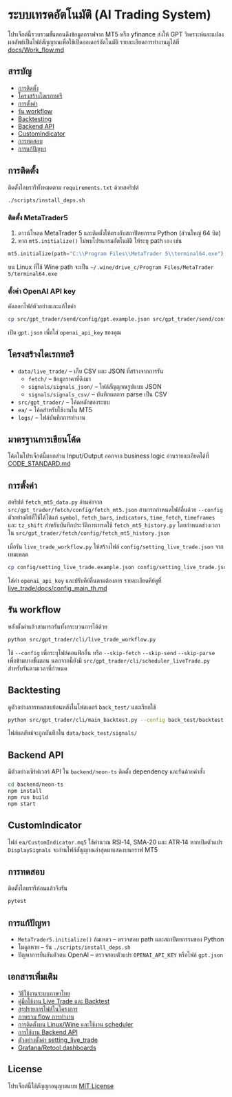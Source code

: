 # ระบบเทรดอัตโนมัติ (AI Trading System)

โปรเจ็กต์นี้รวบรวมขั้นตอนดึงข้อมูลกราฟจาก MT5 หรือ yfinance ส่งให้ GPT วิเคราะห์และแปลงผลลัพธ์เป็นไฟล์สัญญาณเพื่อใช้เปิดออเดอร์อัตโนมัติ รายละเอียดการทำงานดูได้ที่ [docs/Work_flow.md](docs/Work_flow.md)

## สารบัญ

- [การติดตั้ง](#การติดตั้ง)
- [โครงสร้างไดเรกทอรี](#โครงสร้างไดเรกทอรี)
- [การตั้งค่า](#การตั้งค่า)
- [รัน workflow](#รัน-workflow)
- [Backtesting](#backtesting)
- [Backend API](#backend-api)
- [CustomIndicator](#customindicator)
- [การทดสอบ](#การทดสอบ)
- [การแก้ปัญหา](#การแก้ปัญหา)

## การติดตั้ง

ติดตั้งไลบรารีทั้งหมดตาม `requirements.txt` ด้วยสคริปต์

```bash
./scripts/install_deps.sh
```

### ติดตั้ง MetaTrader5

1. ดาวน์โหลด MetaTrader 5 และติดตั้งให้ตรงกับสถาปัตยกรรม Python (ส่วนใหญ่ 64 บิต)
2. หาก `mt5.initialize()` ไม่พบโปรแกรมอัตโนมัติ ให้ระบุ path เอง เช่น

```python
mt5.initialize(path="C:\\Program Files\\MetaTrader 5\\terminal64.exe")
```

บน Linux ที่ใช้ Wine path จะเป็น `~/.wine/drive_c/Program Files/MetaTrader 5/terminal64.exe`

### ตั้งค่า OpenAI API key

คัดลอกไฟล์ตัวอย่างและแก้ไขค่า

```bash
cp src/gpt_trader/send/config/gpt.example.json src/gpt_trader/send/config/gpt.json
```

เปิด `gpt.json` เพื่อใส่ `openai_api_key` ของคุณ

## โครงสร้างไดเรกทอรี

- `data/live_trade/` – เก็บ CSV และ JSON ที่สร้างจากการรัน
  - `fetch/` – ข้อมูลราคาที่ดึงมา
  - `signals/signals_json/` – ไฟล์สัญญาณรูปแบบ JSON
  - `signals/signals_csv/` – บันทึกผลการ parse เป็น CSV
- `src/gpt_trader/` – โค้ดหลักของระบบ
- `ea/` – โค้ดสำหรับใช้งานใน MT5
- `logs/` – ไฟล์บันทึกการทำงาน

## มาตรฐานการเขียนโค้ด

โค้ดในโปรเจ็กต์นี้แยกส่วน Input/Output ออกจาก business logic อ่านรายละเอียดได้ที่ [CODE_STANDARD.md](CODE_STANDARD.md)

## การตั้งค่า

สคริปต์ `fetch_mt5_data.py` อ่านค่าจาก `src/gpt_trader/fetch/config/fetch_mt5.json` สามารถกำหนดไฟล์อื่นด้วย `--config`
ตัวอย่างคีย์ที่ใช้ได้ได้แก่ `symbol`, `fetch_bars`, `indicators`, `time_fetch`, `timeframes` และ `tz_shift`
สำหรับบันทึกประวัติการเทรดใช้ `fetch_mt5_history.py` โดยกำหนดช่วงเวลาใน `src/gpt_trader/fetch/config/fetch_mt5_history.json`

เมื่อรัน `live_trade_workflow.py` ให้สร้างไฟล์ `config/setting_live_trade.json` จากเทมเพลต

```bash
cp config/setting_live_trade.example.json config/setting_live_trade.json
```

ใส่ค่า `openai_api_key` และปรับคีย์อื่นตามต้องการ รายละเอียดคีย์ดูที่ [live_trade/docs/config_main_th.md](live_trade/docs/config_main_th.md)

## รัน workflow

หลังตั้งค่าแล้วสามารถรันทั้งกระบวนการได้ด้วย

```bash
python src/gpt_trader/cli/live_trade_workflow.py
```

ใช้ `--config` เพื่อระบุไฟล์คอนฟิกอื่น หรือ `--skip-fetch` `--skip-send` `--skip-parse` เพื่อข้ามบางขั้นตอน นอกจากนี้ยังมี `src/gpt_trader/cli/scheduler_liveTrade.py` สำหรับรันตามเวลาที่กำหนด

## Backtesting

ดูตัวอย่างการทดสอบย้อนหลังในโฟลเดอร์ `back_test/` และเรียกใช้

```bash
python src/gpt_trader/cli/main_backtest.py --config back_test/backtest.json
```

ไฟล์ผลลัพธ์จะถูกบันทึกใน `data/back_test/signals/`

## Backend API

มีตัวอย่างเซิร์ฟเวอร์ API ใน `backend/neon-ts` ติดตั้ง dependency และรันด้วยคำสั่ง

```bash
cd backend/neon-ts
npm install
npm run build
npm start
```

## CustomIndicator

ไฟล์ `ea/CustomIndicator.mq5` ใช้คำนวณ RSI‑14, SMA‑20 และ ATR‑14 หากเปิดตัวแปร `DisplaySignals` จะอ่านไฟล์สัญญาณล่าสุดมาแสดงบนกราฟ MT5

## การทดสอบ

ติดตั้งไลบรารีก่อนแล้วจึงรัน

```bash
pytest
```

## การแก้ปัญหา

- `MetaTrader5.initialize()` ล้มเหลว – ตรวจสอบ path และสถาปัตยกรรมของ Python
- โมดูลหาย – รัน `./scripts/install_deps.sh`
- ปัญหาการยืนยันตัวตน OpenAI – ตรวจสอบตัวแปร `OPENAI_API_KEY` หรือไฟล์ `gpt.json`

## เอกสารเพิ่มเติม

- [วิธีใช้งานระบบภาษาไทย](live_trade/docs/usage_th.md)
- [คู่มือใช้งาน Live Trade และ Backtest](docs/usage_overall_th.md)
- [สรุปรายการไฟล์ในโครงการ](docs/files_overview_th.md)
- [ภาพรวม flow การทำงาน](docs/flow_overview_th.md)
- [การติดตั้งบน Linux/Wine และใช้งาน scheduler](docs/usage_linux_th.md)
- [การใช้งาน Backend API](docs/backend_usage_th.md)
- [ตัวอย่างตั้งค่า setting_live_trade](live_trade/docs/config_example_th.md)
- [Grafana/Retool dashboards](docs/dashboard.md)

## License

โปรเจ็กต์นี้ใช้สัญญาอนุญาตแบบ [MIT License](LICENSE)
